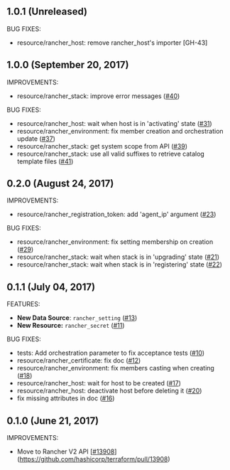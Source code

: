 ## 1.0.1 (Unreleased)

BUG FIXES:

* resource/rancher_host: remove rancher_host's importer [GH-43]

## 1.0.0 (September 20, 2017)

IMPROVEMENTS:

* resource/rancher_stack: improve error messages ([#40](https://github.com/terraform-providers/terraform-provider-rancher/issues/40))

BUG FIXES:

* resource/rancher_host: wait when host is in 'activating' state ([#31](https://github.com/terraform-providers/terraform-provider-rancher/issues/31))
* resource/rancher_environment: fix member creation and orchestration update
  ([#37](https://github.com/terraform-providers/terraform-provider-rancher/issues/37))
* resource/rancher_stack: get system scope from API ([#39](https://github.com/terraform-providers/terraform-provider-rancher/issues/39))
* resource/rancher_stack: use all valid suffixes to retrieve catalog template
  files ([#41](https://github.com/terraform-providers/terraform-provider-rancher/issues/41))

## 0.2.0 (August 24, 2017)

IMPROVEMENTS:

* resource/rancher_registration_token: add 'agent_ip' argument ([#23](https://github.com/terraform-providers/terraform-provider-rancher/issues/23))

BUG FIXES:

* resource/rancher_environment: fix setting membership on creation ([#29](https://github.com/terraform-providers/terraform-provider-rancher/issues/29))
* resource/rancher_stack: wait when stack is in 'upgrading' state ([#21](https://github.com/terraform-providers/terraform-provider-rancher/issues/21))
* resource/rancher_stack: wait when stack is in 'registering' state ([#22](https://github.com/terraform-providers/terraform-provider-rancher/issues/22))

## 0.1.1 (July 04, 2017)

FEATURES:

* **New Data Source**: `rancher_setting` ([#13](https://github.com/terraform-providers/terraform-provider-rancher/issues/13))
* **New Resource:** `rancher_secret` ([#11](https://github.com/terraform-providers/terraform-provider-rancher/issues/11))

BUG FIXES:

* tests: Add orchestration parameter to fix acceptance tests ([#10](https://github.com/terraform-providers/terraform-provider-rancher/issues/10))
* resource/rancher_certificate: fix doc ([#12](https://github.com/terraform-providers/terraform-provider-rancher/issues/12))
* resource/rancher_environment: fix members casting when creating ([#18](https://github.com/terraform-providers/terraform-provider-rancher/issues/18))
* resource/rancher_host: wait for host to be created ([#17](https://github.com/terraform-providers/terraform-provider-rancher/issues/17))
* resource/rancher_host: deactivate host before deleting it ([#20](https://github.com/terraform-providers/terraform-provider-rancher/issues/20))
* fix missing attributes in doc ([#16](https://github.com/terraform-providers/terraform-provider-rancher/issues/16))

## 0.1.0 (June 21, 2017)

IMPROVEMENTS:

* Move to Rancher V2 API [[#13908](https://github.com/terraform-providers/terraform-provider-rancher/issues/13908)](https://github.com/hashicorp/terraform/pull/13908)
